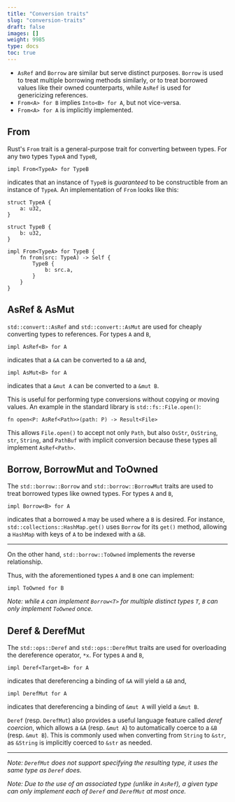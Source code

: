 ```yaml
---
title: "Conversion traits"
slug: "conversion-traits"
draft: false
images: []
weight: 9985
type: docs
toc: true
---
```


- `AsRef` and `Borrow` are similar but serve distinct purposes. `Borrow` is used to treat multiple borrowing methods similarly, or to treat borrowed values like their owned counterparts, while `AsRef` is used for genericizing references.
- `From<A> for B` implies `Into<B> for A`, but not vice-versa.
- `From<A> for A` is implicitly implemented.

## From
Rust's `From` trait is a general-purpose trait for converting between types. For any two types `TypeA` and `TypeB`,

    impl From<TypeA> for TypeB

indicates that an instance of `TypeB` is *guaranteed* to be constructible from an instance of `TypeA`. An implementation of `From` looks like this:

    struct TypeA {
        a: u32,
    }

    struct TypeB {
        b: u32,
    }

    impl From<TypeA> for TypeB {
        fn from(src: TypeA) -> Self {
            TypeB {
                b: src.a,
            }
        }
    }

## AsRef & AsMut
`std::convert::AsRef` and `std::convert::AsMut` are used for cheaply converting types to references. For types `A` and `B`,

    impl AsRef<B> for A

indicates that a `&A` can be converted to a `&B` and,

    impl AsMut<B> for A

indicates that a `&mut A` can be converted to a `&mut B`.

This is useful for performing type conversions without copying or moving values. An example in the standard library is `std::fs::File.open()`:

    fn open<P: AsRef<Path>>(path: P) -> Result<File>

This allows `File.open()` to accept not only `Path`, but also `OsStr`, `OsString`, `str`, `String`, and `PathBuf` with implicit conversion because these types all implement `AsRef<Path>`.

    

## Borrow, BorrowMut and ToOwned
The `std::borrow::Borrow` and `std::borrow::BorrowMut` traits are used to treat borrowed types like owned types. For types `A` and `B`,

    impl Borrow<B> for A

indicates that a borrowed `A` may be used where a `B` is desired. For instance, `std::collections::HashMap.get()` uses `Borrow` for its `get()` method, allowing a `HashMap` with keys of `A` to be indexed with a `&B`.

---

On the other hand, `std::borrow::ToOwned` implements the reverse relationship.

Thus, with the aforementioned types `A` and `B` one can implement:

    impl ToOwned for B

*Note: while `A` can implement `Borrow<T>` for multiple distinct types `T`, `B` can only implement `ToOwned` once.*

## Deref & DerefMut
The `std::ops::Deref` and `std::ops::DerefMut` traits are used for overloading the dereference operator, `*x`. For types `A` and `B`,

    impl Deref<Target=B> for A

indicates that dereferencing a binding of `&A` will yield a `&B` and,

    impl DerefMut for A

indicates that dereferencing a binding of `&mut A` will yield a `&mut B`.

`Deref` (resp. `DerefMut`) also provides a useful language feature called *deref coercion*, which allows a `&A` (resp. `&mut A`) to automatically coerce to a `&B` (resp. `&mut B`). This is commonly used when converting from `String` to `&str`, as `&String` is implicitly coerced to `&str` as needed.

---

*Note: `DerefMut` does not support specifying the resulting type, it uses the same type as `Deref` does.*

*Note: Due to the use of an associated type (unlike in `AsRef`), a given type can only implement each of `Deref` and `DerefMut` at most once.*

